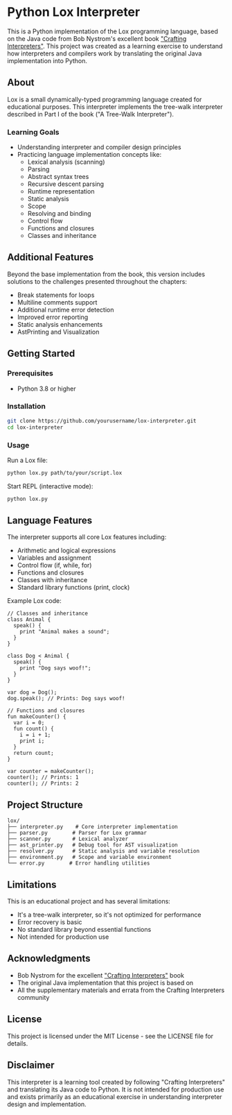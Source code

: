 # Python Lox Interpreter

This is a Python implementation of the Lox programming language, based on the Java code from Bob Nystrom's excellent book ["Crafting Interpreters"](https://craftinginterpreters.com/). This project was created as a learning exercise to understand how interpreters and compilers work by translating the original Java implementation into Python.

## About

Lox is a small dynamically-typed programming language created for educational purposes. This interpreter implements the tree-walk interpreter described in Part I of the book ("A Tree-Walk Interpreter").

### Learning Goals

- Understanding interpreter and compiler design principles
- Practicing language implementation concepts like:
  - Lexical analysis (scanning)
  - Parsing
  - Abstract syntax trees
  - Recursive descent parsing
  - Runtime representation
  - Static analysis
  - Scope
  - Resolving and binding
  - Control flow
  - Functions and closures
  - Classes and inheritance

## Additional Features

Beyond the base implementation from the book, this version includes solutions to the challenges presented throughout the chapters:

- Break statements for loops
- Multiline comments support
- Additional runtime error detection
- Improved error reporting
- Static analysis enhancements
- AstPrinting and Visualization

## Getting Started

### Prerequisites

- Python 3.8 or higher

### Installation

```bash
git clone https://github.com/yourusername/lox-interpreter.git
cd lox-interpreter
```

### Usage

Run a Lox file:
```bash
python lox.py path/to/your/script.lox
```

Start REPL (interactive mode):
```bash
python lox.py
```

## Language Features

The interpreter supports all core Lox features including:

- Arithmetic and logical expressions
- Variables and assignment
- Control flow (if, while, for)
- Functions and closures
- Classes with inheritance
- Standard library functions (print, clock)

Example Lox code:
```lox
// Classes and inheritance
class Animal {
  speak() {
    print "Animal makes a sound";
  }
}

class Dog < Animal {
  speak() {
    print "Dog says woof!";
  }
}

var dog = Dog();
dog.speak(); // Prints: Dog says woof!

// Functions and closures
fun makeCounter() {
  var i = 0;
  fun count() {
    i = i + 1;
    print i;
  }
  return count;
}

var counter = makeCounter();
counter(); // Prints: 1
counter(); // Prints: 2
```

## Project Structure

```
lox/
├── interpreter.py    # Core interpreter implementation
├── parser.py        # Parser for Lox grammar
├── scanner.py       # Lexical analyzer
├── ast_printer.py   # Debug tool for AST visualization
├── resolver.py      # Static analysis and variable resolution
├── environment.py   # Scope and variable environment
└── error.py        # Error handling utilities
```

## Limitations

This is an educational project and has several limitations:

- It's a tree-walk interpreter, so it's not optimized for performance
- Error recovery is basic
- No standard library beyond essential functions
- Not intended for production use

## Acknowledgments

- Bob Nystrom for the excellent ["Crafting Interpreters"](https://craftinginterpreters.com/) book
- The original Java implementation that this project is based on
- All the supplementary materials and errata from the Crafting Interpreters community

## License

This project is licensed under the MIT License - see the LICENSE file for details.

## Disclaimer

This interpreter is a learning tool created by following "Crafting Interpreters" and translating its Java code to Python. It is not intended for production use and exists primarily as an educational exercise in understanding interpreter design and implementation.